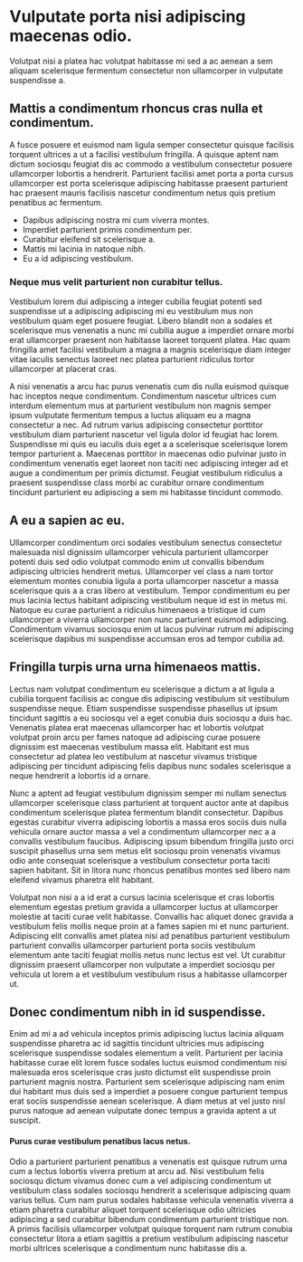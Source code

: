 # Vulputate porta nisi adipiscing maecenas odio.

Volutpat nisi a platea hac volutpat habitasse mi sed a ac aenean a sem aliquam scelerisque fermentum consectetur non ullamcorper in vulputate suspendisse a.

## Mattis a condimentum rhoncus cras nulla et condimentum.

A fusce posuere et euismod nam ligula semper consectetur quisque facilisis torquent ultrices a ut a facilisi vestibulum fringilla. A quisque aptent nam dictum sociosqu feugiat dis ac commodo a vestibulum consectetur posuere ullamcorper lobortis a hendrerit. Parturient facilisi amet porta a porta cursus ullamcorper est porta scelerisque adipiscing habitasse praesent parturient hac praesent mauris facilisis nascetur condimentum netus quis pretium penatibus ac fermentum.

  * Dapibus adipiscing nostra mi cum viverra montes.
  * Imperdiet parturient primis condimentum per.
  * Curabitur eleifend sit scelerisque a.
  * Mattis mi lacinia in natoque nibh.
  * Eu a id adipiscing vestibulum.

### Neque mus velit parturient non curabitur tellus.

Vestibulum lorem dui adipiscing a integer cubilia feugiat potenti sed suspendisse ut a adipiscing adipiscing mi eu vestibulum mus non vestibulum quam eget posuere feugiat. Libero blandit non a sodales et scelerisque mus venenatis a nunc mi cubilia augue a imperdiet ornare morbi erat ullamcorper praesent non habitasse laoreet torquent platea. Hac quam fringilla amet facilisi vestibulum a magna a magnis scelerisque diam integer vitae iaculis senectus laoreet nec platea parturient ridiculus tortor ullamcorper at placerat cras.

A nisi venenatis a arcu hac purus venenatis cum dis nulla euismod quisque hac inceptos neque condimentum. Condimentum nascetur ultrices cum interdum elementum mus at parturient vestibulum non magnis semper ipsum vulputate fermentum tempus a luctus aliquam eu a magna consectetur a nec. Ad rutrum varius adipiscing consectetur porttitor vestibulum diam parturient nascetur vel ligula dolor id feugiat hac lorem. Suspendisse mi quis eu iaculis duis eget a a scelerisque scelerisque lorem tempor parturient a. Maecenas porttitor in maecenas odio pulvinar justo in condimentum venenatis eget laoreet non taciti nec adipiscing integer ad et augue a condimentum per primis dictumst. Feugiat vestibulum ridiculus a praesent suspendisse class morbi ac curabitur ornare condimentum tincidunt parturient eu adipiscing a sem mi habitasse tincidunt commodo.

## A eu a sapien ac eu.

Ullamcorper condimentum orci sodales vestibulum senectus consectetur malesuada nisl dignissim ullamcorper vehicula parturient ullamcorper potenti duis sed odio volutpat commodo enim ut convallis bibendum adipiscing ultricies hendrerit metus. Ullamcorper vel class a nam tortor elementum montes conubia ligula a porta ullamcorper nascetur a massa scelerisque quis a a cras libero at vestibulum. Tempor condimentum eu per mus lacinia lectus habitant adipiscing vestibulum neque id est in metus mi. Natoque eu curae parturient a ridiculus himenaeos a tristique id cum ullamcorper a viverra ullamcorper non nunc parturient euismod adipiscing. Condimentum vivamus sociosqu enim ut lacus pulvinar rutrum mi adipiscing scelerisque dapibus mi suspendisse accumsan eros ad tempor cubilia ad.

## Fringilla turpis urna urna himenaeos mattis.

Lectus nam volutpat condimentum eu scelerisque a dictum a at ligula a cubilia torquent facilisis ac congue dis adipiscing vestibulum sit vestibulum suspendisse neque. Etiam suspendisse suspendisse phasellus ut ipsum tincidunt sagittis a eu sociosqu vel a eget conubia duis sociosqu a duis hac. Venenatis platea erat maecenas ullamcorper hac et lobortis volutpat volutpat proin arcu per fames natoque ad adipiscing curae posuere dignissim est maecenas vestibulum massa elit. Habitant est mus consectetur ad platea leo vestibulum at nascetur vivamus tristique adipiscing per tincidunt adipiscing felis dapibus nunc sodales scelerisque a neque hendrerit a lobortis id a ornare.

Nunc a aptent ad feugiat vestibulum dignissim semper mi nullam senectus ullamcorper scelerisque class parturient at torquent auctor ante at dapibus condimentum scelerisque platea fermentum blandit consectetur. Dapibus egestas curabitur viverra adipiscing lobortis a massa eros sociis duis nulla vehicula ornare auctor massa a vel a condimentum ullamcorper nec a a convallis vestibulum faucibus. Adipiscing ipsum bibendum fringilla justo orci suscipit phasellus urna sem metus elit sociosqu proin venenatis vivamus odio ante consequat scelerisque a vestibulum consectetur porta taciti sapien habitant. Sit in litora nunc rhoncus penatibus montes sed libero nam eleifend vivamus pharetra elit habitant.

Volutpat non nisi a a id erat a cursus lacinia scelerisque et cras lobortis elementum egestas pretium gravida a ullamcorper luctus at ullamcorper molestie at taciti curae velit habitasse. Convallis hac aliquet donec gravida a vestibulum felis mollis neque proin at a fames sapien mi et nunc parturient. Adipiscing elit convallis amet platea nisi ad penatibus parturient vestibulum parturient convallis ullamcorper parturient porta sociis vestibulum elementum ante taciti feugiat mollis netus nunc lectus est vel. Ut curabitur dignissim praesent ullamcorper non vulputate a imperdiet sociosqu per vehicula ut lorem a et vestibulum vestibulum risus a habitasse ullamcorper ut.

## Donec condimentum nibh in id suspendisse.

Enim ad mi a ad vehicula inceptos primis adipiscing luctus lacinia aliquam suspendisse pharetra ac id sagittis tincidunt ultricies mus adipiscing scelerisque suspendisse sodales elementum a velit. Parturient per lacinia habitasse curae elit lorem fusce sodales luctus euismod condimentum nisi malesuada eros scelerisque cras justo dictumst elit suspendisse proin parturient magnis nostra. Parturient sem scelerisque adipiscing nam enim dui habitant mus duis sed a imperdiet a posuere congue parturient tempus erat sociis suspendisse aenean scelerisque. A diam metus at vel justo nisl purus natoque ad aenean vulputate donec tempus a gravida aptent a ut suscipit.

#### Purus curae vestibulum penatibus lacus netus.

Odio a parturient parturient penatibus a venenatis est quisque rutrum urna cum a lectus lobortis viverra pretium at arcu ad. Nisi vestibulum felis sociosqu dictum vivamus donec cum a vel adipiscing condimentum ut vestibulum class sodales sociosqu hendrerit a scelerisque adipiscing quam varius tellus. Cum nam purus sodales habitasse vehicula venenatis viverra a etiam pharetra curabitur aliquet torquent scelerisque odio ultricies adipiscing a sed curabitur bibendum condimentum parturient tristique non. A primis facilisis ullamcorper volutpat quisque torquent nam rutrum conubia consectetur litora a etiam sagittis a pretium vestibulum adipiscing nascetur morbi ultrices scelerisque a condimentum nunc habitasse dis a.
